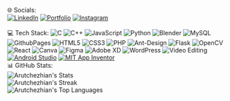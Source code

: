 
🌐 Socials:
<br>
[![LinkedIn](https://img.shields.io/badge/LinkedIn-%230077B5.svg?logo=linkedin&logoColor=white)](http://linkedin.com/in/arutchezhian-c)
[![Portfolio](https://img.shields.io/badge/Portfolio-%23000000.svg?logo=Google-Chrome&logoColor=white)](https://arutchezhian.github.io/Arut/) 
[![Instagram](https://img.shields.io/badge/Instagram-%23E4405F.svg?logo=Instagram&logoColor=white)](https://www.instagram.com/arut_chezhian/)
<br>
<br>
💻 Tech Stack:
![C](https://img.shields.io/badge/c-%2300599C.svg?style=for-the-badge&logo=c&logoColor=white) ![C++](https://img.shields.io/badge/c++-%2300599C.svg?style=for-the-badge&logo=c%2B%2B&logoColor=white)
![JavaScript](https://img.shields.io/badge/javascript-%23323330.svg?style=for-the-badge&logo=javascript&logoColor=%23F7DF1E)
![Python](https://img.shields.io/badge/python-3670A0?style=for-the-badge&logo=python&logoColor=ffdd54)
![Blender](https://img.shields.io/badge/blender-%23F5792A.svg?style=for-the-badge&logo=blender&logoColor=white) 
![MySQL](https://img.shields.io/badge/mysql-%2300000f.svg?style=for-the-badge&logo=mysql&logoColor=white)
![GithubPages](https://img.shields.io/badge/github%20pages-121013?style=for-the-badge&logo=github&logoColor=white)
![HTML5](https://img.shields.io/badge/html5-%23E34F26.svg?style=for-the-badge&logo=html5&logoColor=white) 
![CSS3](https://img.shields.io/badge/css3-%231572B6.svg?style=for-the-badge&logo=css3&logoColor=white) 
![PHP](https://img.shields.io/badge/php-%23777BB4.svg?style=for-the-badge&logo=php&logoColor=white)
![Ant-Design](https://img.shields.io/badge/-AntDesign-%230170FE?style=for-the-badge&logo=ant-design&logoColor=white) 
![Flask](https://img.shields.io/badge/flask-%23000.svg?style=for-the-badge&logo=flask&logoColor=white)
![OpenCV](https://img.shields.io/badge/opencv-%23white.svg?style=for-the-badge&logo=opencv&logoColor=white)
![React](https://img.shields.io/badge/react-%2320232a.svg?style=for-the-badge&logo=react&logoColor=%2361DAFB)
![Canva](https://img.shields.io/badge/Canva-%2300C4CC.svg?style=for-the-badge&logo=Canva&logoColor=white) 
![Figma](https://img.shields.io/badge/figma-%23F24E1E.svg?style=for-the-badge&logo=figma&logoColor=white) 
![Adobe XD](https://img.shields.io/badge/Adobe%20XD-FF61F6.svg?style=for-the-badge&logo=adobe-xd&logoColor=white)
![WordPress](https://img.shields.io/badge/WordPress-%23117AC9.svg?style=for-the-badge&logo=WordPress&logoColor=white)
![Video Editing](https://img.shields.io/badge/Video%20Editing-%23000000.svg?style=for-the-badge&logo=video-editing&logoColor=white)
[![Android Studio](https://img.shields.io/badge/Android%20Studio-3DDC84?logo=android-studio&logoColor=white)](https://developer.android.com/studio)
[![MIT App Inventor](https://img.shields.io/badge/MIT%20App%20Inventor-FF5733?logo=app-inventor&logoColor=white)](http://appinventor.mit.edu/)
<br><u></u>
📊 GitHub Stats:<br>
![Arutchezhian's Stats](https://github-readme-stats.vercel.app/api?username=Arutchezhian&theme=vue-dark&show_icons=true&hide_border=true&count_private=true)<br>
![Arutchezhian's Streak](https://github-readme-streak-stats.herokuapp.com/?user=Arutchezhian&theme=vue-dark&hide_border=true)<br>
![Arutchezhian's Top Languages](https://github-readme-stats.vercel.app/api/top-langs/?username=Arutchezhian&theme=vue-dark&show_icons=true&hide_border=true&layout=compact)<br>
